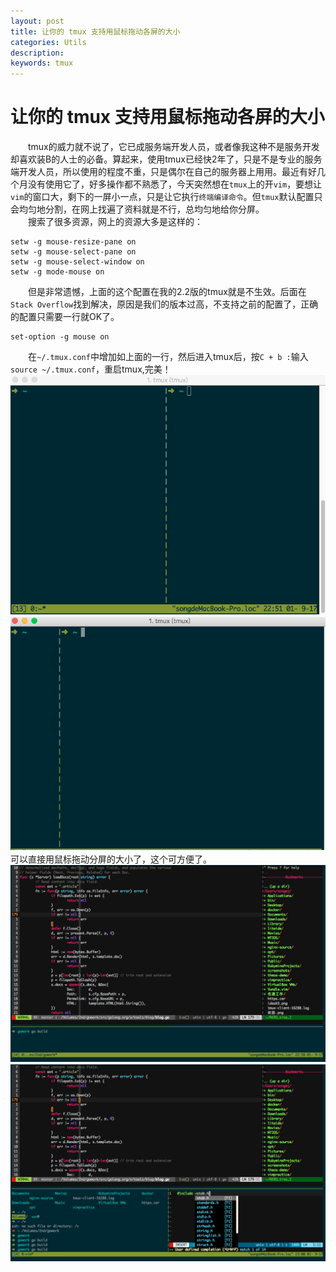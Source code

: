 ```yaml
---
layout: post
title: 让你的 tmux 支持用鼠标拖动各屏的大小
categories: Utils
description: 
keywords: tmux
---
```






# 让你的 tmux 支持用鼠标拖动各屏的大小
　　tmux的威力就不说了，它已成服务端开发人员，或者像我这种不是服务开发却喜欢装B的人士的必备。算起来，使用tmux已经快2年了，只是不是专业的服务端开发人员，所以使用的程度不重，只是偶尔在自己的服务器上用用。最近有好几个月没有使用它了，好多操作都不熟悉了，今天突然想在`tmux`上的开`vim`，要想让`vim`的窗口大，剩下的一屏小一点，只是让它执行`终端编译命令`。但`tmux`默认配置只会均匀地分割，在网上找遍了资料就是不行，总均匀地给你分屏。  
　　搜索了很多资源，网上的资源大多是这样的：
　　
```
setw -g mouse-resize-pane on
setw -g mouse-select-pane on
setw -g mouse-select-window on
setw -g mode-mouse on
```  
　　但是非常遗憾，上面的这个配置在我的2.2版的tmux就是不生效。后面在`Stack Overflow`找到解决，原因是我们的版本过高，不支持之前的配置了，正确的配置只需要一行就OK了。
　　
```
set-option -g mouse on
```  
　　在`~/.tmux.conf`中增加如上面的一行，然后进入tmux后，按`C + b :`输入`source ~/.tmux.conf`，重启tmux,完美！
　　![](/images/posts/vim/tmux1.png)
　　![](/images/posts/vim/tmux2.png)
　　可以直接用鼠标拖动分屏的大小了，这个可方便了。
　　![](/images/posts/vim/tmux3.png)
　　![](/images/posts/vim/tmux4.png)



